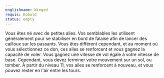 ```yaml
---
englishname: Winged
requis: Kobold
status: empty
---
```

Vous êtes né avec de petites ailes. Vos semblables les utilisent généralement pour se stabiliser en bord de falaise afin de lancer des cailloux sur les passants. Vous êtes différent cependant, et au moment où vous sélectionnez ce don, ces ailes se renforcent et vous gagnez la capacité de voler. Vous gagnez une vitesse de vol égale à votre vitesse de base. Cependant, vous devez terminer votre mouvement sur un sol, ou tomber. À partir du niveau 11, vos ailes se renforcent à nouveau, et vous pouvez rester en l'air entre les tours.
